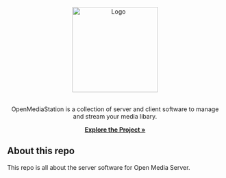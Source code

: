 <div align="center">
  <a href="https://github.com/OpenMediaStation">
    <img src="https://openmediastation.org/assets/logo/logo.svg" alt="Logo" width="200" height="200">
  </a>

<br>
<br>

OpenMediaStation is a collection of server and client software to manage and stream your media libary.

<p align="center">

<a href="https://openmediastation.org"><strong>Explore the Project »</strong></a>
  </p>
</div>

## About this repo

This repo is all about the server software for Open Media Server.
